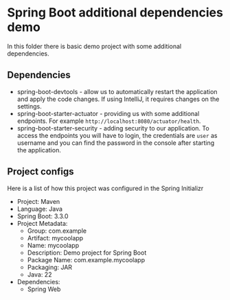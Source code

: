 # Spring Boot additional dependencies demo

In this folder there is basic demo project with some additional dependencies.

## Dependencies

- spring-boot-devtools - allow us to automatically restart the application and apply the code changes. If using IntelliJ, it requires changes on the settings.
- spring-boot-starter-actuator - providing us with some additional endpoints. For example `http://localhost:8080/actuator/health`.
- spring-boot-starter-security - adding security to our application. To access the endpoints you will have to login, the credentials are `user` as username and you can find the password in the console after starting the application.

## Project configs

Here is a list of how this project was configured in the Spring Initializr

- Project: Maven
- Language: Java
- Spring Boot: 3.3.0
- Project Metadata:
  - Group: com.example
  - Artifact: mycoolapp
  - Name: mycoolapp
  - Description: Demo project for Spring Boot
  - Package Name: com.example.mycoolapp
  - Packaging: JAR
  - Java: 22
- Dependencies:
  - Spring Web
